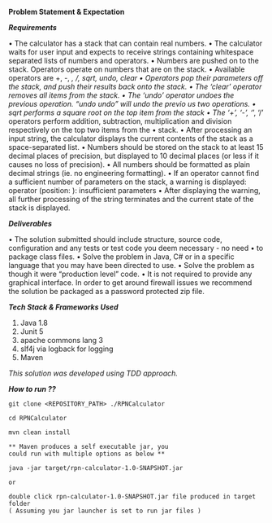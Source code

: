 **Problem Statement & Expectation**

_**Requirements**_

• The calculator has a stack that can contain real numbers.
• The calculator waits for user input and expects to receive strings containing
whitespace separated lists of numbers and operators.
• Numbers are pushed on to the stack. Operators operate on numbers that are on
the stack.
• Available operators are +, -, *, /, sqrt, undo, clear
• Operators pop their parameters off the stack, and push their results back onto
the stack.
• The ‘clear’ operator removes all items from the stack.
• The ‘undo’ operator undoes the previous operation. “undo undo” will undo the
previo us two operations.
• sqrt performs a square root on the top item from the stack
• The ‘+’, ‘-’, ‘*’, ‘/’ operators perform addition, subtraction, multiplication and
division respectively on the top two items from the
• stack.
• After processing an input string, the calculator displays the current contents of the stack as a space-separated list.
• Numbers should be stored on the stack to at least 15 decimal places of precision, but displayed to 10 decimal places (or less if it causes no loss of precision).
• All numbers should be formatted as plain decimal strings (ie. no engineering formatting).
• If an operator cannot find a sufficient number of parameters on the stack, a warning is displayed:
operator <operator> (position: <pos>): insufficient parameters
• After displaying the warning, all further processing of the string terminates and the current state of the stack is displayed.

_**Deliverables**_

• The solution submitted should include structure, source code, configuration and any tests or test code you deem necessary - no need
• to package class files.
• Solve the problem in Java, C# or in a specific language that you may have been
directed to use.
• Solve the problem as though it were “production level” code. • It is not required to provide any graphical interface.
In order to get around firewall issues we recommend the solution be packaged as a password protected zip file.

**_Tech Stack & Frameworks Used_**

1) Java 1.8
2) Junit 5
3) apache commons lang 3
4) slf4j via logback for logging
5) Maven

_This solution was developed using TDD approach._


**_How to run ??_**
```text
git clone <REPOSITORY_PATH> ./RPNCalculator

cd RPNCalculator

mvn clean install

** Maven produces a self executable jar, you 
could run with multiple options as below **

java -jar target/rpn-calculator-1.0-SNAPSHOT.jar 

or

double click rpn-calculator-1.0-SNAPSHOT.jar file produced in target folder 
( Assuming you jar launcher is set to run jar files )

```



